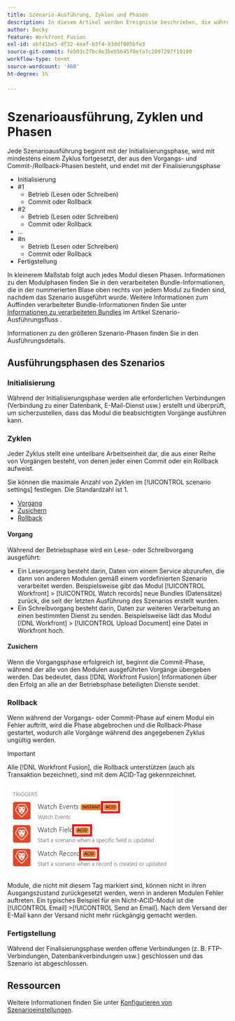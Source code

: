 ```yaml
---
title: Szenario-Ausführung, Zyklen und Phasen
description: In diesem Artikel werden Ereignisse beschrieben, die während  [!DNL Adobe Workfront Fusion]  Ausführung eines Szenarios auftreten, z. B. Initialisierung, Vorgänge, Commits und Rollbacks.
author: Becky
feature: Workfront Fusion
exl-id: abf41be5-df32-4eaf-b3f4-93ddf005bfe3
source-git-commit: fe503c27bc4e3beb5645f0efa7c2097297f19190
workflow-type: tm+mt
source-wordcount: '460'
ht-degree: 1%

---
```


# Szenarioausführung, Zyklen und Phasen

Jede Szenarioausführung beginnt mit der Initialisierungsphase, wird mit mindestens einem Zyklus fortgesetzt, der aus den Vorgangs- und Commit-/Rollback-Phasen besteht, und endet mit der Finalisierungsphase

* Initialisierung
* #1
   * Betrieb (Lesen oder Schreiben)
   * Commit oder Rollback
* #2
   * Betrieb (Lesen oder Schreiben)
   * Commit oder Rollback
* …
* #n
   * Betrieb (Lesen oder Schreiben)
   * Commit oder Rollback
* Fertigstellung

In kleinerem Maßstab folgt auch jedes Modul diesen Phasen. Informationen zu den Modulphasen finden Sie in den verarbeiteten Bundle-Informationen, die in der nummerierten Blase oben rechts von jedem Modul zu finden sind, nachdem das Szenario ausgeführt wurde. Weitere Informationen zum Auffinden verarbeiteter Bundle-Informationen finden Sie unter [Informationen zu verarbeiteten Bundles](/help/workfront-fusion/references/scenarios/scenario-execution-flow.md#information-about-processed-bundles) im Artikel Szenario-Ausführungsfluss .

Informationen zu den größeren Szenario-Phasen finden Sie in den Ausführungsdetails.

## Ausführungsphasen des Szenarios

### Initialisierung

Während der Initialisierungsphase werden alle erforderlichen Verbindungen (Verbindung zu einer Datenbank, E-Mail-Dienst usw.) erstellt und überprüft, um sicherzustellen, dass das Modul die beabsichtigten Vorgänge ausführen kann.

### Zyklen

Jeder Zyklus stellt eine unteilbare Arbeitseinheit dar, die aus einer Reihe von Vorgängen besteht, von denen jeder einen Commit oder ein Rollback aufweist.

Sie können die maximale Anzahl von Zyklen im [!UICONTROL scenario settings] festlegen. Die Standardzahl ist 1.

* [Vorgang](#operation)
* [Zusichern](#commit)
* [Rollback](#rollback)

#### Vorgang

Während der Betriebsphase wird ein Lese- oder Schreibvorgang ausgeführt:

* Ein Lesevorgang besteht darin, Daten von einem Service abzurufen, die dann von anderen Modulen gemäß einem vordefinierten Szenario verarbeitet werden. Beispielsweise gibt das Modul [!UICONTROL Workfront] > [!UICONTROL Watch records] neue Bundles (Datensätze) zurück, die seit der letzten Ausführung des Szenarios erstellt wurden.
* Ein Schreibvorgang besteht darin, Daten zur weiteren Verarbeitung an einen bestimmten Dienst zu senden. Beispielsweise lädt das Modul [!DNL Workfront] > [!UICONTROL Upload Document] eine Datei in Workfront hoch.

#### Zusichern

Wenn die Vorgangsphase erfolgreich ist, beginnt die Commit-Phase, während der alle von den Modulen ausgeführten Vorgänge übergeben werden. Das bedeutet, dass [!DNL Workfront Fusion] Informationen über den Erfolg an alle an der Betriebsphase beteiligten Dienste sendet.

### Rollback

Wenn während der Vorgangs- oder Commit-Phase auf einem Modul ein Fehler auftritt, wird die Phase abgebrochen und die Rollback-Phase gestartet, wodurch alle Vorgänge während des angegebenen Zyklus ungültig werden.

>[!IMPORTANT]
>
>Alle [!DNL Workfront Fusion], die Rollback unterstützen (auch als Transaktion bezeichnet), sind mit dem ACID-Tag gekennzeichnet.
>
>![](assets/acid-modules.png)
>
>Module, die nicht mit diesem Tag markiert sind, können nicht in ihren Ausgangszustand zurückgesetzt werden, wenn in anderen Modulen Fehler auftreten. Ein typisches Beispiel für ein Nicht-ACID-Modul ist die [!UICONTROL Email] >[!UICONTROL Send an Email]. Nach dem Versand der E-Mail kann der Versand nicht mehr rückgängig gemacht werden.

### Fertigstellung

Während der Finalisierungsphase werden offene Verbindungen (z. B. FTP-Verbindungen, Datenbankverbindungen usw.) geschlossen und das Szenario ist abgeschlossen.

## Ressourcen

Weitere Informationen finden Sie unter [Konfigurieren von Szenarioeinstellungen](/help/workfront-fusion/create-scenarios/config-scenarios-settings/configure-scenario-settings.md).
